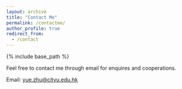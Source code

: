 ```yaml
---
layout: archive
title: "Contact Me"
permalink: /contactme/
author_profile: true
redirect_from:
  - /contact
---
```

{% include base_path %}

Feel free to contact me through email for enquires and cooperations.   

Email: yue.zhu@cityu.edu.hk